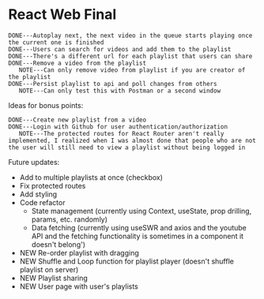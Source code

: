 # React Web Final

    DONE---Autoplay next, the next video in the queue starts playing once the current one is finished
    DONE---Users can search for videos and add them to the playlist
    DONE---There's a different url for each playlist that users can share
    DONE---Remove a video from the playlist
       NOTE---Can only remove video from playlist if you are creator of the playlist
    DONE---Persist playlist to api and poll changes from others
       NOTE---Can only test this with Postman or a second window

Ideas for bonus points:

    DONE---Create new playlist from a video
    DONE---Login with Github for user authentication/authorization
       NOTE---The protected routes for React Router aren't really implemented, I realized when I was almost done that people who are not the user will still need to view a playlist without being logged in

Future updates:

- Add to multiple playlists at once (checkbox)
- Fix protected routes
- Add styling
- Code refactor
  - State management (currently using Context, useState, prop drilling, params, etc. randomly)
  - Data fetching (currently using useSWR and axios and the youtube API and the fetching functionality is sometimes in a component it doesn't belong')
- NEW Re-order playlist with dragging
- NEW Shuffle and Loop function for playlist player (doesn't shuffle playlist on server)
- NEW Playlist sharing
- NEW User page with user's playlists
